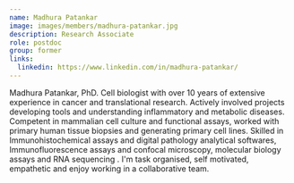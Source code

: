 ```yaml
---
name: Madhura Patankar
image: images/members/madhura-patankar.jpg
description: Research Associate
role: postdoc
group: former
links:
  linkedin: https://www.linkedin.com/in/madhura-patankar/
---
```

Madhura Patankar, PhD. Cell biologist with over 10 years of extensive experience in cancer and translational research. Actively involved projects developing tools and understanding inflammatory and metabolic diseases. Competent in mammalian cell culture and functional assays, worked with primary human tissue biopsies and generating primary cell lines. Skilled in Immunohistochemical assays and digital pathology analytical softwares, Immunofluorescence assays and confocal microscopy, molecular biology assays and RNA sequencing . I'm task organised, self motivated, empathetic and enjoy working in a collaborative team.
